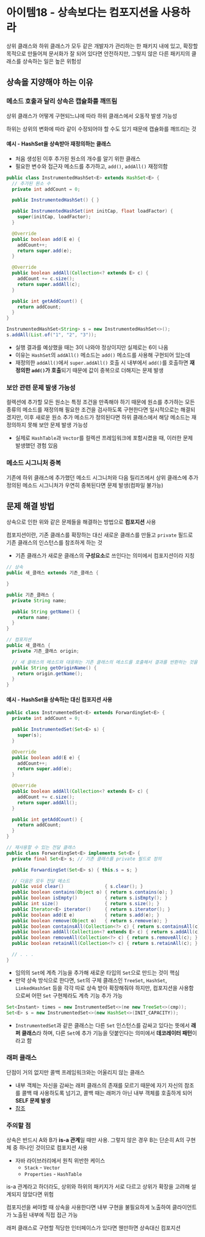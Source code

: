 # 아이템18 - 상속보다는 컴포지션을 사용하라
상위 클래스와 하위 클래스가 모두 같은 개발자가 관리하는 한 패키지 내에 있고, 확장할 목적으로 만들어져 문서화가 잘 되어 있다면 안전하지만, 그렇지 않은 다른 패키지의 클래스를 상속하는 일은 높은 위험성

## 상속을 지양해야 하는 이유
### 메소드 호출과 달리 상속은 캡슐화를 깨뜨림
상위 클래스가 어떻게 구현되느냐에 따라 하위 클래스에서 오동작 발생 가능성

하위는 상위의 변화에 따라 같이 수정되어야 할 수도 있기 때문에 캡슐화를 깨뜨리는 것

#### 예시 - HashSet을 상속받아 재정의하는 클래스
- 처음 생성된 이후 추가된 원소의 개수를 알기 위한 클래스
- 필요한 변수와 접근자 메소드를 추가하고, `add()`, `addAll()` 재정의함
```JAVA
public class InstrumentedHashSet<E> extends HashSet<E> {
  // 추가된 원소 수
  private int addCount = 0;

  public InstrumentedHashSet() { }

  public InstrumentedHashSet(int initCap, float loadFactor) {
    super(initCap, loadFactor);
  }

  @Override
  public boolean add(E e) {
    addCount++;
    return super.add(e);
  }

  @Override
  public boolean addAll(Collection<? extends E> c) {
    addCount += c.size();
    return super.addAll(c);
  }

  public int getAddCount() {
    return addCount;
  }
}
```
```JAVA
InstrumentedHashSet<String> s = new InstrumentedHashSet<>();
s.addAll(List.of("1", "2", "3"));
```
- 실행 결과를 예상했을 때는 3이 나와야 정상이지만 실제로는 6이 나옴
- 이유는 `HashSet`의 `addAll()` 메소드는 `add()` 메소드를 사용해 구현되어 있는데
- 재정의한 `addAll()`에서 `super.addAll()` 호출 시 내부에서 `add()`를 호출하면 **재정의한 `add()`가 호출**되기 때문에 값이 중복으로 더해지는 문제 발생

### 보안 관련 문제 발생 가능성
컬렉션에 추가할 모든 원소는 특정 조건을 만족해야 하기 때문에 원소를 추가하는 모든 종류의 메소드를 재정의해 필요한 조건을 검사하도록 구현한다면 일시적으로는 해결되겠지만, 이후 새로운 원소 추가 메소드가 정의된다면 하위 클래스에서 해당 메소드는 재정의하지 못해 보안 문제 발생 가능성
- 실제로 `HashTable`과 `Vector`를 컬렉션 프레임워크에 포함시켰을 때, 이러한 문제 발생했던 경험 있음

### 메소드 시그니처 중복
기존에 하위 클래스에 추가했던 메소드 시그니처와 다음 릴리즈에서 상위 클래스에 추가 정의된 메소드 시그니처가 우연히 중복된다면 문제 발생(컴파일 불가능)


## 문제 해결 방법
상속으로 인한 위와 같은 문제들을 해결하는 방법으로 **컴포지션** 사용

컴포지션이란, 기존 클래스를 확장하는 대신 새로운 클래스를 만들고 `private` 필드로 기존 클래스의 인스턴스를 참조하게 하는 것
- 기존 클래스가 새로운 클래스의 **구성요소**로 쓰인다는 의미에서 컴포지션이라 지칭
```JAVA
// 상속
public 새_클래스 extends 기존_클래스 {

}

public 기존_클래스 {
  private String name;

  public String getName() {
    return name;
  }
}
```
```JAVA
// 컴포지션
public 새_클래스 {
  private 기존_클래스 origin;

  // 새 클래스의 메소드와 대응하는 기존 클래스의 메소드를 호출해서 결과를 반환하는 것을 '전달'이라 하고, 이런 역할을 하는 메소드를 '전달 메소드'라 지칭
  public String getOriginName() {
    return origin.getName();
  }
}
```

#### 예시 - HashSet을 상속하는 대신 컴포지션 사용
```JAVA
public class InstrumentedSet<E> extends ForwardingSet<E> {
  private int addCount = 0;

  public InstrumentedSet(Set<E> s) {
    super(s);
  }

  @Override
  public boolean add(E e) {
    addCount++;
    return super.add(e);
  }

  @Override
  public boolean addAll(Collection<? extends E> c) {
    addCount += c.size();
    return super.addAll();
  }

  public int getAddCount() {
    return addCount;
  }
}
```
```JAVA
// 재사용할 수 있는 전달 클래스
public class ForwardingSet<E> implements Set<E> {
  private final Set<E> s; // 기존 클래스를 private 필드로 정의

  public ForwardingSet(Set<E> s) { this.s = s; }

  // 다음은 모두 전달 메소드
  public void clear()               { s.clear(); }
  public boolean contains(Object o) { return s.contains(o); }
  public boolean isEmpty()          { return s.isEmpty(); }
  public int size()                 { return s.size(); }
  public Iterator<E> iterator()     { return s.iterator(); }
  public boolean add(E e)           { return s.add(e); }
  public boolean remove(Object o)   { return s.remove(o); }
  public boolean containsAll(Collection<?> c) { return s.containsAll(c); }
  public boolean addAll(Collection<? extends E> c) { return s.addAll(c); }
  public boolean removeAll(Collection<?> c) { return s.removeAll(c); }
  public boolean retainAll(Collection<?> c) { return s.retainAll(c); }

  // . . .
}
```
- 임의의 `Set`에 계측 기능을 추가해 새로운 타입의 `Set`으로 만드는 것이 핵심
- 만약 상속 방식으로 한다면, `Set`의 구체 클래스인 `TreeSet`, `HashSet`, `LinkedHashSet` 등을 각각 따로 상속 받아 확장해줘야 하지만, 컴포지션을 사용함으로써 어떤 `Set` 구현체라도 계측 기능 추가 가능
```JAVA
Set<Instant> times = new InstrumentedSet<>(ne new TreeSet<>(cmp));
Set<E> s = new InstrumentedSet<>(new HashSet<>(INIT_CAPACITY));
```
- `InstrumentedSet`과 같은 클래스는 다른 `Set` 인스턴스를 감싸고 있다는 뜻에서 **래퍼 클래스**라 하며, 다른 `Set`에 추가 기능을 덧붙인다는 의미에서 **데코레이터 패턴**이라고 함

### 래퍼 클래스
단점이 거의 없지만 콜백 프레임워크와는 어울리지 않는 클래스
- 내부 객체는 자신을 감싸는 래퍼 클래스의 존재를 모르기 때문에 자기 자신의 참조를 콜백 때 사용하도록 넘기고, 콜백 때는 래퍼가 아닌 내부 객체를 호출하게 되어 **SELF 문제 발생**
- [참조](http://bit.ly/2LepViV)


### 주의할 점
상속은 반드시 A와 B가 **is-a 관계**일 때만 사용. 그렇지 않은 경우 B는 단순히 A의 구현체 중 하나인 것이므로 컴포지션 사용
- 자바 라이브러리에서 원칙 위반한 케이스
  - `Stack` - `Vector`
  - `Properties` - `HashTable`

is-a 관계라고 하더라도, 상위와 하위의 패키지가 서로 다르고 상위가 확장을 고려해 설계되지 않았다면 위험

컴포지션을 써야할 때 상속을 사용한다면 내부 구현을 불필요하게 노출하여 클라이언트가 노출된 내부에 직접 접근 가능

래퍼 클래스로 구현할 적당한 인터페이스가 있다면 웬만하면 상속대신 컴포지션
